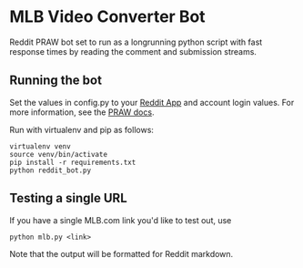 # MLB Video Converter Bot

Reddit PRAW bot set to run as a longrunning python script with fast response times by reading the comment and
submission streams.

## Running the bot

Set the values in config.py to your [Reddit App](https://www.reddit.com/prefs/apps/) and account login values.
For more information, see the [PRAW docs](https://praw.readthedocs.io/en/stable/getting_started/quick_start.html).

Run with virtualenv and pip as follows:
```
virtualenv venv
source venv/bin/activate
pip install -r requirements.txt
python reddit_bot.py
```

## Testing a single URL

If you have a single MLB.com link you'd like to test out, use
```
python mlb.py <link>
```

Note that the output will be formatted for Reddit markdown.